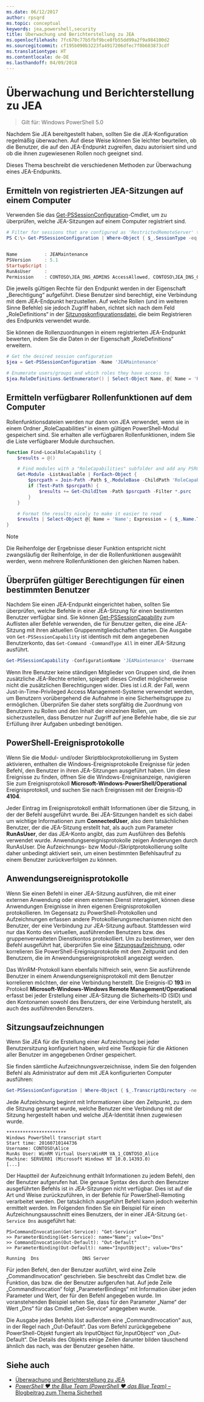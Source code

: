 ```yaml
---
ms.date: 06/12/2017
author: rpsqrd
ms.topic: conceptual
keywords: jea,powershell,security
title: Überwachung und Berichterstellung zu JEA
ms.openlocfilehash: 7fc670c77b5fbf9bce8fb55dd99a2f9a984100d2
ms.sourcegitcommit: cf195b090b3223fa4917206dfec7f0b603873cdf
ms.translationtype: HT
ms.contentlocale: de-DE
ms.lasthandoff: 04/09/2018
---
```

# <a name="auditing-and-reporting-on-jea"></a>Überwachung und Berichterstellung zu JEA

> Gilt für: Windows PowerShell 5.0

Nachdem Sie JEA bereitgestellt haben, sollten Sie die JEA-Konfiguration regelmäßig überwachen.
Auf diese Weise können Sie leichter beurteilen, ob die Benutzer, die auf den JEA-Endpunkt zugreifen, dazu autorisiert sind und ob die ihnen zugewiesenen Rollen noch geeignet sind.

Dieses Thema beschreibt die verschiedenen Methoden zur Überwachung eines JEA-Endpunkts.

## <a name="find-registered-jea-sessions-on-a-machine"></a>Ermitteln von registrierten JEA-Sitzungen auf einem Computer

Verwenden Sie das [Get-PSSessionConfiguration](https://msdn.microsoft.com/powershell/reference/5.1/microsoft.powershell.core/get-pssessionconfiguration)-Cmdlet, um zu überprüfen, welche JEA-Sitzungen auf einem Computer registriert sind.

```powershell
# Filter for sessions that are configured as 'RestrictedRemoteServer' to find JEA-like session configurations
PS C:\> Get-PSSessionConfiguration | Where-Object { $_.SessionType -eq 'RestrictedRemoteServer' }


Name          : JEAMaintenance
PSVersion     : 5.1
StartupScript :
RunAsUser     :
Permission    : CONTOSO\JEA_DNS_ADMINS AccessAllowed, CONTOSO\JEA_DNS_OPERATORS AccessAllowed, CONTOSO\JEA_DNS_AUDITORS AccessAllowed
```

Die jeweils gültigen Rechte für den Endpunkt werden in der Eigenschaft „Berechtigung“ aufgeführt.
Diese Benutzer sind berechtigt, eine Verbindung mit dem JEA-Endpunkt herzustellen. Auf welche Rollen (und im weiteren Sinne Befehle) sie jedoch Zugriff haben, richtet sich nach dem Feld „RoleDefinitions“ in der [Sitzungskonfigurationsdatei](session-configurations.md), die beim Registrieren des Endpunkts verwendet wurde.

Sie können die Rollenzuordnungen in einem registrierten JEA-Endpunkt bewerten, indem Sie die Daten in der Eigenschaft „RoleDefinitions“ erweitern.

```powershell
# Get the desired session configuration
$jea = Get-PSSessionConfiguration -Name 'JEAMaintenance'

# Enumerate users/groups and which roles they have access to
$jea.RoleDefinitions.GetEnumerator() | Select-Object Name, @{ Name = 'Role Capabilities'; Expression = { $_.Value.RoleCapabilities } }
```

## <a name="find-available-role-capabilities-on-the-machine"></a>Ermitteln verfügbarer Rollenfunktionen auf dem Computer

Rollenfunktionsdateien werden nur dann von JEA verwendet, wenn sie in einem Ordner „RoleCapabilities“ in einem gültigen PowerShell-Modul gespeichert sind.
Sie erhalten alle verfügbaren Rollenfunktionen, indem Sie die Liste verfügbarer Module durchsuchen.

```powershell
function Find-LocalRoleCapability {
    $results = @()

    # Find modules with a "RoleCapabilities" subfolder and add any PSRC files to the result set
    Get-Module -ListAvailable | ForEach-Object {
        $psrcpath = Join-Path -Path $_.ModuleBase -ChildPath 'RoleCapabilities'
        if (Test-Path $psrcpath) {
            $results += Get-ChildItem -Path $psrcpath -Filter *.psrc
        }
    }

    # Format the results nicely to make it easier to read
    $results | Select-Object @{ Name = 'Name'; Expression = { $_.Name.TrimEnd('.psrc') }}, @{ Name = 'Path'; Expression = { $_.FullName }} | Sort-Object Name
}
```

> [!NOTE]
> Die Reihenfolge der Ergebnisse dieser Funktion entspricht nicht zwangsläufig der Reihenfolge, in der die Rollenfunktionen ausgewählt werden, wenn mehrere Rollenfunktionen den gleichen Namen haben.

## <a name="check-effective-rights-for-a-specific-user"></a>Überprüfen gültiger Berechtigungen für einen bestimmten Benutzer

Nachdem Sie einen JEA-Endpunkt eingerichtet haben, sollten Sie überprüfen, welche Befehle in einer JEA-Sitzung für einen bestimmten Benutzer verfügbar sind.
Sie können [Get-PSSessionCapability](https://msdn.microsoft.com/powershell/reference/5.1/microsoft.powershell.core/Get-PSSessionCapability) zum Auflisten aller Befehle verwenden, die für Benutzer gelten, die eine JEA-Sitzung mit ihren aktuellen Gruppenmitgliedschaften starten.
Die Ausgabe von `Get-PSSessionCapability` ist identisch mit dem angegebenen Benutzerkonto, das `Get-Command -CommandType All` in einer JEA-Sitzung ausführt.

```powershell
Get-PSSessionCapability -ConfigurationName 'JEAMaintenance' -Username 'CONTOSO\Alice'
```

Wenn Ihre Benutzer keine ständigen Mitglieder von Gruppen sind, die ihnen zusätzliche JEA-Rechte erteilen, spiegelt dieses Cmdlet möglicherweise nicht die zusätzlichen Berechtigungen wider.
Dies ist i.d.R. der Fall, wenn Just-in-Time-Privileged Access Management-Systeme verwendet werden, um Benutzern vorübergehend die Aufnahme in eine Sicherheitsgruppe zu ermöglichen.
Überprüfen Sie daher stets sorgfältig die Zuordnung von Benutzern zu Rollen und den Inhalt der einzelnen Rollen, um sicherzustellen, dass Benutzer nur Zugriff auf jene Befehle habe, die sie zur Erfüllung ihrer Aufgaben unbedingt benötigen.

## <a name="powershell-event-logs"></a>PowerShell-Ereignisprotokolle

Wenn Sie die Modul- und/oder Skriptblockprotokollierung im System aktivieren, enthalten die Windows-Ereignisprotokolle Ereignisse für jeden Befehl, den Benutzer in ihren JEA-Sitzungen ausgeführt haben.
Um diese Ereignisse zu finden, öffnen Sie die Windows-Ereignisanzeige, navigieren Sie zum Ereignisprotokoll **Microsoft-Windows-PowerShell/Operational** Ereignisprotokoll, und suchen Sie nach Ereignissen mit der Ereignis-ID **4104**.

Jeder Eintrag im Ereignisprotokoll enthält Informationen über die Sitzung, in der der Befehl ausgeführt wurde.
Bei JEA-Sitzungen handelt es sich dabei um wichtige Informationen zum **ConnectedUser**, also dem tatsächlichen Benutzer, der die JEA-Sitzung erstellt hat, als auch zum Parameter **RunAsUser**, der das JEA-Konto angibt, das zum Ausführen des Befehls verwendet wurde.
Anwendungsereignisprotokolle zeigen Änderungen durch RunAsUser. Die Aufzeichnungs- bzw Modul-/Skriptprotokollierung sollte daher unbedingt aktiviert sein, um einen bestimmten Befehlsaufruf zu einem Benutzer zurückverfolgen zu können.

## <a name="application-event-logs"></a>Anwendungsereignisprotokolle

Wenn Sie einen Befehl in einer JEA-Sitzung ausführen, die mit einer externen Anwendung oder einem externen Dienst interagiert, können diese Anwendungen Ereignisse in ihren eigenen Ereignisprotokollen protokollieren.
Im Gegensatz zu PowerShell-Protokollen und Aufzeichnungen erfassen andere Protokollierungsmechanismen nicht den Benutzer, der eine Verbindung zur JEA-Sitzung aufbaut. Stattdessen wird nur das Konto des virtuellen, ausführenden Benutzers bzw. des gruppenverwalteten Dienstkontos protokolliert.
Um zu bestimmen, wer den Befehl ausgeführt hat, überprüfen Sie eine [Sitzungsaufzeichnung](#session-transcripts), oder korrelieren Sie PowerShell-Ereignisprotokolle mit dem Zeitpunkt und den Benutzern, die im Anwendungsereignisprotokoll angezeigt werden.

Das WinRM-Protokoll kann ebenfalls hilfreich sein, wenn Sie ausführende Benutzer in einem Anwendungsereignisprotokoll mit dem Benutzer korrelieren möchten, der eine Verbindung herstellt.
Die Ereignis-ID **193** im Protokoll **Microsoft-Windows-Windows Remote Management/Operational** erfasst bei jeder Erstellung einer JEA-Sitzung die Sicherheits-ID (SID) und den Kontonamen sowohl des Benutzers, der eine Verbindung herstellt, als auch des ausführenden Benutzers.

## <a name="session-transcripts"></a>Sitzungsaufzeichnungen

Wenn Sie JEA für die Erstellung einer Aufzeichnung bei jeder Benutzersitzung konfiguriert haben, wird eine Textkopie für die Aktionen aller Benutzer im angegebenen Ordner gespeichert.

Sie finden sämtliche Aufzeichnungsverzeichnisse, indem Sie den folgenden Befehl als Administrator auf dem mit JEA konfigurierten Computer ausführen:

```powershell
Get-PSSessionConfiguration | Where-Object { $_.TranscriptDirectory -ne $null } | Format-Table Name, TranscriptDirectory
```

Jede Aufzeichnung beginnt mit Informationen über den Zeitpunkt, zu dem die Sitzung gestartet wurde, welche Benutzer eine Verbindung mit der Sitzung hergestellt haben und welche JEA-Identität ihnen zugewiesen wurde.

```
**********************
Windows PowerShell transcript start
Start time: 20160710144736
Username: CONTOSO\Alice
RunAs User: WinRM Virtual Users\WinRM VA_1_CONTOSO_Alice
Machine: SERVER01 (Microsoft Windows NT 10.0.14393.0)
[...]
```

Der Hauptteil der Aufzeichnung enthält Informationen zu jedem Befehl, den der Benutzer aufgerufen hat.
Die genaue Syntax des durch den Benutzer ausgeführten Befehls ist in JEA-Sitzungen nicht verfügbar. Dies ist auf die Art und Weise zurückzuführen, in der Befehle für PowerShell-Remoting verarbeitet werden. Der tatsächlich ausgeführt Befehl kann jedoch weiterhin ermittelt werden.
Im Folgenden finden Sie ein Beispiel für einen Aufzeichnungsausschnitt eines Benutzers, der in einer JEA-Sitzung `Get-Service Dns` ausgeführt hat:

```
PS>CommandInvocation(Get-Service): "Get-Service"
>> ParameterBinding(Get-Service): name="Name"; value="Dns"
>> CommandInvocation(Out-Default): "Out-Default"
>> ParameterBinding(Out-Default): name="InputObject"; value="Dns"

Running  Dns                DNS Server
```

Für jeden Befehl, den der Benutzer ausführt, wird eine Zeile „CommandInvocation“ geschrieben. Sie beschreibt das Cmdlet bzw. die Funktion, das bzw. die der Benutzer aufgerufen hat.
Auf jede Zeile „CommandInvocation“ folgt „ParameterBindings“ mit Information über jeden Parameter und Wert, der für den Befehl angegeben wurde.
Im voranstehenden Beispiel sehen Sie, dass für den Parameter „Name“ der Wert „Dns“ für das Cmdlet „Get-Service“ angegeben wurde.

Die Ausgabe jedes Befehls löst außerdem eine „CommandInvocation“ aus, in der Regel nach „Out-Default“.
Das vom Befehl zurückgegebene PowerShell-Objekt fungiert als InputObject für„InputObject“ von „Out-Default“.
Die Details des Objekts einige Zeilen darunter bilden täuschend ähnlich das nach, was der Benutzer gesehen hätte.

## <a name="see-also"></a>Siehe auch

- [Überwachung und Berichterstellung zu JEA](audit-and-report.md)
- [*PowerShell ♥ the Blue Team (PowerShell ♥ das Blue Team)* – Blogbeitrag zum Thema Sicherheit](https://blogs.msdn.microsoft.com/powershell/2015/06/09/powershell-the-blue-team/)
